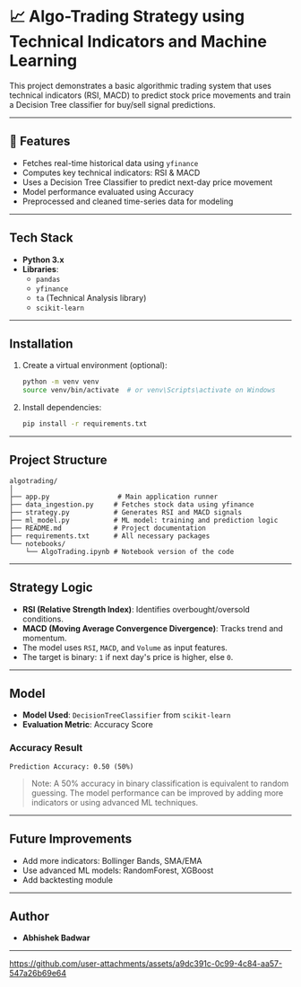 

# 📈 Algo-Trading Strategy using Technical Indicators and Machine Learning

This project demonstrates a basic algorithmic trading system that uses technical indicators (RSI, MACD) to predict stock price movements and train a Decision Tree classifier for buy/sell signal predictions.

---

## 🚀 Features

- Fetches real-time historical data using `yfinance`
- Computes key technical indicators: RSI & MACD
- Uses a Decision Tree Classifier to predict next-day price movement
- Model performance evaluated using Accuracy
- Preprocessed and cleaned time-series data for modeling

---

## Tech Stack

- **Python 3.x**
- **Libraries**:
  - `pandas`
  - `yfinance`
  - `ta` (Technical Analysis library)
  - `scikit-learn`

---

## Installation


1. Create a virtual environment (optional):

   ```bash
   python -m venv venv
   source venv/bin/activate  # or venv\Scripts\activate on Windows
   ```

2. Install dependencies:

   ```bash
   pip install -r requirements.txt
   ```

---

##  Project Structure

```
algotrading/
│
├── app.py                 # Main application runner
├── data_ingestion.py     # Fetches stock data using yfinance
├── strategy.py           # Generates RSI and MACD signals
├── ml_model.py           # ML model: training and prediction logic
├── README.md             # Project documentation
├── requirements.txt      # All necessary packages
└── notebooks/
    └── AlgoTrading.ipynb # Notebook version of the code
```

---

## Strategy Logic

* **RSI (Relative Strength Index)**: Identifies overbought/oversold conditions.
* **MACD (Moving Average Convergence Divergence)**: Tracks trend and momentum.
* The model uses `RSI`, `MACD`, and `Volume` as input features.
* The target is binary: `1` if next day's price is higher, else `0`.

---

## Model

* **Model Used**: `DecisionTreeClassifier` from `scikit-learn`
* **Evaluation Metric**: Accuracy Score

### Accuracy Result

```text
Prediction Accuracy: 0.50 (50%)
```

> Note: A 50% accuracy in binary classification is equivalent to random guessing. The model performance can be improved by adding more indicators or using advanced ML techniques.

---

## Future Improvements

* Add more indicators: Bollinger Bands, SMA/EMA
* Use advanced ML models: RandomForest, XGBoost
* Add backtesting module

---

## Author

* **Abhishek Badwar**

---


https://github.com/user-attachments/assets/a9dc391c-0c99-4c84-aa57-547a26b69e64

